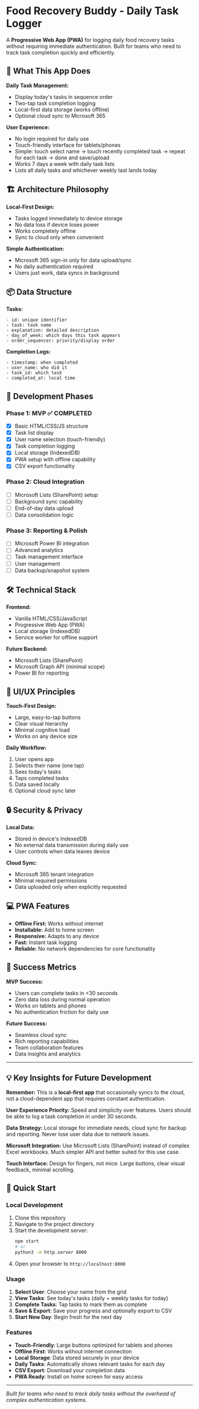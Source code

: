 # Food Recovery Buddy - Daily Task Logger

A **Progressive Web App (PWA)** for logging daily food recovery tasks without requiring immediate authentication. Built for teams who need to track task completion quickly and efficiently.

## 🤔 What This App Does

**Daily Task Management:**
- Display today's tasks in sequence order
- Two-tap task completion logging
- Local-first data storage (works offline)
- Optional cloud sync to Microsoft 365

**User Experience:**
- No login required for daily use
- Touch-friendly interface for tablets/phones
- Simple: touch select name → touch recently completed task →   repeat for each task → done and save/upload
- Works 7 days a week with daily task lists
- Lists all daily tasks and whichever weekly tast lands today

## 🏗️ Architecture Philosophy

**Local-First Design:**
- Tasks logged immediately to device storage
- No data loss if device loses power
- Works completely offline
- Sync to cloud only when convenient

**Simple Authentication:**
- Microsoft 365 sign-in only for data upload/sync
- No daily authentication required
- Users just work, data syncs in background

## 📦 Data Structure

**Tasks:**
```
- id: unique identifier
- task: task name
- explanation: detailed description  
- day_of_week: which days this task appears
- order_sequencer: priority/display order
```

**Completion Logs:**
```
- timestamp: when completed
- user_name: who did it
- task_id: which task
- completed_at: local time
```

## 🚀 Development Phases

### Phase 1: MVP ✅ COMPLETED
- [x] Basic HTML/CSS/JS structure
- [x] Task list display
- [x] User name selection (touch-friendly)
- [x] Task completion logging
- [x] Local storage (IndexedDB)
- [x] PWA setup with offline capability
- [x] CSV export functionality

### Phase 2: Cloud Integration
- [ ] Microsoft Lists (SharePoint) setup
- [ ] Background sync capability
- [ ] End-of-day data upload
- [ ] Data consolidation logic

### Phase 3: Reporting & Polish
- [ ] Microsoft Power BI integration
- [ ] Advanced analytics
- [ ] Task management interface
- [ ] User management
- [ ] Data backup/snapshot system

## 🛠️ Technical Stack

**Frontend:**
- Vanilla HTML/CSS/JavaScript
- Progressive Web App (PWA)
- Local storage (IndexedDB)
- Service worker for offline support

**Future Backend:**
- Microsoft Lists (SharePoint)
- Microsoft Graph API (minimal scope)
- Power BI for reporting

## 🎨 UI/UX Principles

**Touch-First Design:**
- Large, easy-to-tap buttons
- Clear visual hierarchy
- Minimal cognitive load
- Works on any device size

**Daily Workflow:**
1. User opens app
2. Selects their name (one tap)
3. Sees today's tasks
4. Taps completed tasks
5. Data saved locally
6. Optional cloud sync later

## 🔒 Security & Privacy

**Local Data:**
- Stored in device's IndexedDB
- No external data transmission during daily use
- User controls when data leaves device

**Cloud Sync:**
- Microsoft 365 tenant integration
- Minimal required permissions
- Data uploaded only when explicitly requested

## 💻 PWA Features

- **Offline First:** Works without internet
- **Installable:** Add to home screen
- **Responsive:** Adapts to any device
- **Fast:** Instant task logging
- **Reliable:** No network dependencies for core functionality

## 🎯 Success Metrics

**MVP Success:**
- Users can complete tasks in <30 seconds
- Zero data loss during normal operation
- Works on tablets and phones
- No authentication friction for daily use

**Future Success:**
- Seamless cloud sync
- Rich reporting capabilities
- Team collaboration features
- Data insights and analytics

---

## 💡 Key Insights for Future Development

**Remember:** This is a **local-first app** that occasionally syncs to the cloud, not a cloud-dependent app that requires constant authentication.

**User Experience Priority:** Speed and simplicity over features. Users should be able to log a task completion in under 30 seconds.

**Data Strategy:** Local storage for immediate needs, cloud sync for backup and reporting. Never lose user data due to network issues.

**Microsoft Integration:** Use Microsoft Lists (SharePoint) instead of complex Excel workbooks. Much simpler API and better suited for this use case.

**Touch Interface:** Design for fingers, not mice. Large buttons, clear visual feedback, minimal scrolling.

## 🚀 Quick Start

### Local Development
1. Clone this repository
2. Navigate to the project directory
3. Start the development server:
   ```bash
   npm start
   # or
   python3 -m http.server 8000
   ```
4. Open your browser to `http://localhost:8000`

### Usage
1. **Select User**: Choose your name from the grid
2. **View Tasks**: See today's tasks (daily + weekly tasks for today)
3. **Complete Tasks**: Tap tasks to mark them as complete
4. **Save & Export**: Save your progress and optionally export to CSV
5. **Start New Day**: Begin fresh for the next day

### Features
- **Touch-Friendly**: Large buttons optimized for tablets and phones
- **Offline First**: Works without internet connection
- **Local Storage**: Data stored securely in your device
- **Daily Tasks**: Automatically shows relevant tasks for each day
- **CSV Export**: Download your completion data
- **PWA Ready**: Install on home screen for easy access

---

*Built for teams who need to track daily tasks without the overhead of complex authentication systems.*
